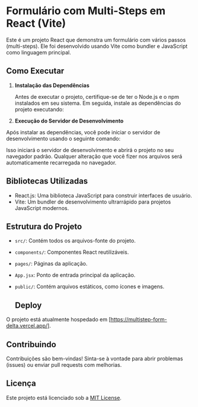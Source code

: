 # Formulário com Multi-Steps em React (Vite)

Este é um projeto React que demonstra um formulário com vários passos (multi-steps). Ele foi desenvolvido usando Vite como bundler e JavaScript como linguagem principal.

## Como Executar

1. **Instalação das Dependências**

   Antes de executar o projeto, certifique-se de ter o Node.js e o npm instalados em seu sistema. Em seguida, instale as dependências do projeto executando:


2. **Execução do Servidor de Desenvolvimento**

Após instalar as dependências, você pode iniciar o servidor de desenvolvimento usando o seguinte comando:


Isso iniciará o servidor de desenvolvimento e abrirá o projeto no seu navegador padrão. Qualquer alteração que você fizer nos arquivos será automaticamente recarregada no navegador.

## Bibliotecas Utilizadas

- React.js: Uma biblioteca JavaScript para construir interfaces de usuário.
- Vite: Um bundler de desenvolvimento ultrarrápido para projetos JavaScript modernos.

## Estrutura do Projeto

- `src/`: Contém todos os arquivos-fonte do projeto.
- `components/`: Componentes React reutilizáveis.
- `pages/`: Páginas da aplicação.
- `App.jsx`: Ponto de entrada principal da aplicação.
- `public/`: Contém arquivos estáticos, como ícones e imagens.

  ## Deploy

O projeto está atualmente hospedado em [https://multistep-form-delta.vercel.app/]. 


## Contribuindo

Contribuições são bem-vindas! Sinta-se à vontade para abrir problemas (issues) ou enviar pull requests com melhorias.

## Licença

Este projeto está licenciado sob a [MIT License](LICENSE).

